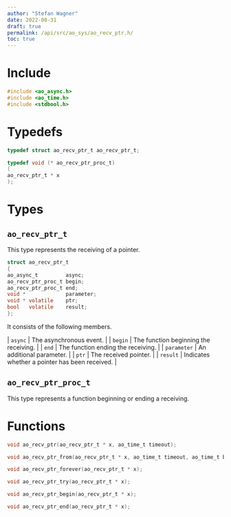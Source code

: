 ```yaml
---
author: "Stefan Wagner"
date: 2022-08-31
draft: true
permalink: /api/src/ao_sys/ao_recv_ptr.h/
toc: true
---
```


# Include

```c
#include <ao_async.h>
#include <ao_time.h>
#include <stdbool.h>
```

# Typedefs

```c
typedef struct ao_recv_ptr_t ao_recv_ptr_t;
```

```c
typedef void (* ao_recv_ptr_proc_t)
(
ao_recv_ptr_t * x
);
```

# Types

## `ao_recv_ptr_t`

This type represents the receiving of a pointer.

```c
struct ao_recv_ptr_t
{
ao_async_t         async;
ao_recv_ptr_proc_t begin;
ao_recv_ptr_proc_t end;
void *             parameter;
void * volatile    ptr;
bool   volatile    result;
};
```

It consists of the following members.

| `async` | The asynchronous event. |
| `begin` | The function beginning the receiving. |
| `end` | The function ending the receiving. |
| `parameter` | An additional parameter. |
| `ptr` | The received pointer. |
| `result` | Indicates whether a pointer has been received. |

## `ao_recv_ptr_proc_t`

This type represents a function beginning or ending a receiving.

# Functions

```c
void ao_recv_ptr(ao_recv_ptr_t * x, ao_time_t timeout);
```

```c
void ao_recv_ptr_from(ao_recv_ptr_t * x, ao_time_t timeout, ao_time_t beginning);
```

```c
void ao_recv_ptr_forever(ao_recv_ptr_t * x);
```

```c
void ao_recv_ptr_try(ao_recv_ptr_t * x);
```

```c
void ao_recv_ptr_begin(ao_recv_ptr_t * x);
```

```c
void ao_recv_ptr_end(ao_recv_ptr_t * x);
```
